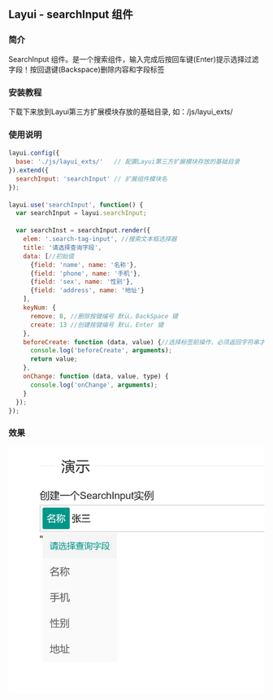 ## Layui - searchInput 组件


### 简介

SearchInput 组件。是一个搜索组件，输入完成后按回车键(Enter)提示选择过滤字段！按回退键(Backspace)删除内容和字段标签


### 安装教程

下载下来放到Layui第三方扩展模块存放的基础目录, 如：/js/layui_exts/

### 使用说明

```js
layui.config({
  base: './js/layui_exts/'   // 配置Layui第三方扩展模块存放的基础目录
}).extend({
  searchInput: 'searchInput' // 扩展组件模块名
});

layui.use('searchInput', function() {
  var searchInput = layui.searchInput;
 
  var searchInst = searchInput.render({
    elem: '.search-tag-input', //搜索文本框选择器
    title: '请选择查询字段',
    data: [//初始值
      {field: 'name', name: '名称'},
      {field: 'phone', name: '手机'},
      {field: 'sex', name: '性别'},
      {field: 'address', name: '地址'}
    ],
    keyNum: {
      remove: 8, //删除按键编号 默认，BackSpace 键
      create: 13 //创建按键编号 默认，Enter 键
    },
    beforeCreate: function (data, value) {//选择标签前操作，必须返回字符串才有效
      console.log('beforeCreate', arguments);
      return value;
    },
    onChange: function (data, value, type) {
      console.log('onChange', arguments);
    }
  });
});
```

### 效果

![示例图片](image/demo.png)
